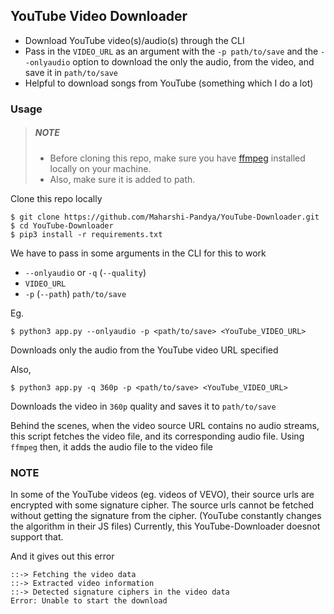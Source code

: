 ## YouTube Video Downloader

- Download YouTube video(s)/audio(s) through the CLI
- Pass in the `VIDEO_URL` as an argument with the `-p path/to/save` and the `--onlyaudio` option
  to download the only the audio, from the video, and save it in `path/to/save`
- Helpful to download songs from YouTube (something which I do a lot)

### Usage

> ##### NOTE
>
> - Before cloning this repo, make sure you have [ffmpeg](https://ffmpeg.org/ffmpeg.html "ffmpeg homepage")
> installed locally on your machine.
> - Also, make sure it is added to path.


Clone this repo locally

```
$ git clone https://github.com/Maharshi-Pandya/YouTube-Downloader.git
$ cd YouTube-Downloader
$ pip3 install -r requirements.txt
```

We have to pass in some arguments in the CLI for this to work

- `--onlyaudio` or `-q` (`--quality`)
- `VIDEO_URL`
- `-p` (`--path`) `path/to/save`

Eg.

```
$ python3 app.py --onlyaudio -p <path/to/save> <YouTube_VIDEO_URL>
```

Downloads only the audio from the YouTube video URL specified

Also,

```
$ python3 app.py -q 360p -p <path/to/save> <YouTube_VIDEO_URL>
```

Downloads the video in `360p` quality and saves it to `path/to/save`

Behind the scenes, when the video source URL contains no audio streams, this script fetches the video
file, and its corresponding audio file.
Using `ffmpeg` then, it adds the audio file to the video file

### NOTE

In some of the YouTube videos (eg. videos of VEVO), their source urls are encrypted with some signature cipher.
The source urls cannot be fetched without getting the signature from the cipher. (YouTube constantly
changes the algorithm in their JS files)
Currently, this YouTube-Downloader doesnot support that.

And it gives out this error

```
::-> Fetching the video data
::-> Extracted video information
::-> Detected signature ciphers in the video data
Error: Unable to start the download
```
